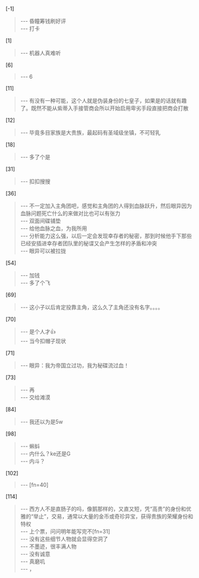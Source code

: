 
[-1] 
>--- 昏瞳筹钱刷好评<br>
>--- 打卡<br>

[1] 
>--- 机器人真难听<br>

[6] 
>--- 6<br>

[11] 
>--- 有没有一种可能，这个人就是伪装身份的七皇子，如果是的话就有趣了。既然不能从紫蒂入手接管商会所以开始启用卑劣手段直接把商会打散<br>

[12] 
>--- 毕竟多目家族是大贵族，最起码有圣域级坐镇，不可轻乳<br>

[18] 
>--- 多了个是<br>

[31] 
>--- 扣扣搜搜<br>

[36] 
>--- 不一定加入主角团吧，感觉和主角团的人得到血脉跃升，然后眼异因为血脉问题死亡什么的来做对比也可以有张力<br>
>--- 双面间碟铺垫<br>
>--- 给他血脉之血，为我所用<br>
>--- 分析能力这么强，以后一定会发现幸存者的秘密，那到时候他手下那些已经安插进幸存者团队里的秘谍又会产生怎样的矛盾和冲突<br>
>--- 眼异可以被拉拢<br>

[54] 
>--- 加钱<br>
>--- 多了个飞<br>

[69] 
>--- 这小子以后肯定投靠主角，这么久了主角还没有名字。。。。<br>

[70] 
>--- 是个人才👍<br>
>--- 当今扣帽子现状<br>

[71] 
>--- 眼异：我为帝国立过功，我为秘碟流过血！<br>

[73] 
>--- 再<br>
>--- 交给滩漠<br>

[84] 
>--- 我还以为是5w<br>

[98] 
>--- 蝌蚪<br>
>--- 内什么？ke还是G<br>
>--- 内斗？<br>

[102] 
>--- [fn=40]<br>

[114] 
>--- 西方人不是直肠子的吗，像鹅那样的，又直又短，凭“高贵”的身份和优雅的“举止”，交易，通常以大量的金币或奇珍异宝，获得贵族的荣耀身份和特权<br>
>--- 上个票，问问明年能写完不[fn=31]<br>
>--- 没有这些细节人物就会显得空洞了<br>
>--- 不墨迹，很丰满人物<br>
>--- 没有诚意<br>
>--- 真磨叽<br>
>--- ，<br>
